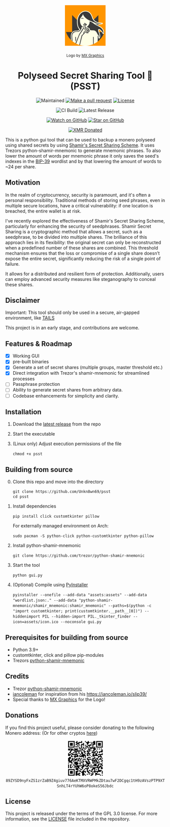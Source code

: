 <div align="center">
   <a href="https://mxgfx.me">
      <img src="/assets/icon.png">
   </a>
   <p><sub>
         Logo by <a href="https://mxgfx.me">MX Graphics</a>
   </sub></p>
   <h1>Polyseed Secret Sharing Tool 🤫 (PSST)</h1>

![Maintained][maintained-badge]
[![Make a pull request][prs-badge]][prs]
[![License][license-badge]](LICENSE)

![CI Build](https://img.shields.io/github/actions/workflow/status/Unkn8wn69/psst/build.yml)
![Latest Release](https://img.shields.io/github/v/release/Unkn8wn69/psst?include_prereleases)

[![Watch on GitHub][github-watch-badge]][github-watch]
[![Star on GitHub][github-star-badge]][github-star]

[![XMR Donated](https://img.shields.io/badge/donated-0_XMR-blue?logo=monero)](https://github.com/Unkn8wn69/psst?tab=readme-ov-file#donations)
</div>

This is a python gui tool that can be used to backup a monero polyseed using shared secrets by using [Shamir's Secret Sharing Scheme](https://en.wikipedia.org/wiki/Shamir%27s_secret_sharing). It uses Trezors python-shamir-mnemonic to generate mnemonic phrases. To also lower the amount of words per mnemonic phrase it only saves the seed's indexes in the [BIP-39](https://github.com/bitcoin/bips/blob/master/bip-0039/bip-0039-wordlists.md) wordlist and by that lowering the amount of words to ~24 per share.

## Motivation

In the realm of cryptocurrency, security is paramount, and it's often a personal responsibility. Traditional methods of storing seed phrases, even in multiple secure locations, have a critical vulnerability: if one location is breached, the entire wallet is at risk.

I've recently explored the effectiveness of Shamir's Secret Sharing Scheme, particularly for enhancing the security of seedphrases. Shamir Secret Sharing is a cryptographic method that allows a secret, such as a seedphrase, to be divided into multiple shares. The brilliance of this approach lies in its flexibility: the original secret can only be reconstructed when a predefined number of these shares are combined. This threshold mechanism ensures that the loss or compromise of a single share doesn’t expose the entire secret, significantly reducing the risk of a single point of failure.

It allows for a distributed and resilient form of protection. Additionally, users can employ advanced security measures like steganography to conceal these shares.

## Disclaimer

Important: This tool should only be used in a secure, air-gapped environment, like [TAILS](https://tails.net)

This project is in an early stage, and contributions are welcome.

## Features & Roadmap

* [X] Working GUI
* [X] pre-built binaries
* [X] Generate a set of secret shares (multiple groups, master threshold etc.)
* [X] Direct integration with Trezor's shamir-mnemonic for streamlined processes
* [ ] Passphrase protection
* [ ] Ability to generate secret shares from arbitrary data.
* [ ] Codebase enhancements for simplicity and clarity.

## Installation

1. Download the [latest release](https://github.com/Unkn8wn69/psst/releases) from the repo
2. Start the executable
3. (Linux only) Adjust execution permissions of the file

   `chmod +x psst`

## Building from source

0. Clone this repo and move into the directory

   ```
   git clone https://github.com/Unkn8wn69/psst
   cd psst
   ```
1. Install dependencies

   `pip install click customtkinter pillow`

   For externally managed environment on Arch:

   `sudo pacman -S python-click python-customtkinter python-pillow`
2. Install python-shamir-mnemonic

   `git clone https://github.com/trezor/python-shamir-mnemonic`
3. Start the tool

   `python gui.py`
4. (Optional) Compile using [PyInstaller](https://pyinstaller.org/)

   `pyinstaller --onefile --add-data "assets:assets" --add-data "wordlist.json:." --add-data "python-shamir-mnemonic/shamir_mnemonic:shamir_mnemonic" --paths=$(python -c "import customtkinter; print(customtkinter.__path__[0])") --hiddenimport PIL --hidden-import PIL._tkinter_finder --icon=assets/icon.ico --noconsole gui.py`

## Prerequisites for building from source

- Python 3.9+
- customtkinter, click and pillow pip-modules
- Trezors [python-shamir-mnemonic](https://github.com/trezor/python-shamir-mnemonic)

## Credits

- Trezor [python-shamir-mnemonic](https://github.com/trezor/python-shamir-mnemonic)
- [iancoleman](https://github.com/iancoleman/slip39) for inspiration from his https://iancoleman.io/slip39/
- Special thanks to [MX Graphics](https://mxgfx.me) for the Logo!

## Donations

If you find this project useful, please consider donating to the following Monero address: (Or for other cryptos [here](https://trocador.app/anonpay/?ticker_to=xmr&network_to=Mainnet&address=89ZYSD9nyFxZS1zrZaB9Z4giuv776AeKTMXVRWPMkZDtau7wF2DCgqc1tH9zAVszPTP9XTSnhLT4rYUhW6oP8okeS56Jbdc&donation=True&simple_mode=True&name=Unkn8wn69))

<p align="center">
 <img src="assets/monero-qr.png" width="115" height="115" alt="xmrqr"/><br>
 <code>89ZYSD9nyFxZS1zrZaB9Z4giuv776AeKTMXVRWPMkZDtau7wF2DCgqc1tH9zAVszPTP9XTSnhLT4rYUhW6oP8okeS56Jbdc</code>
</p>

## License

This project is released under the terms of the GPL 3.0 license. For more information, see the [LICENSE](LICENSE) file included in the repository.

[maintained-badge]: https://img.shields.io/badge/maintained-yes-brightgreen
[license-badge]: https://img.shields.io/badge/license-GPL-blue.svg
[prs-badge]: https://img.shields.io/badge/PRs-welcome-red.svg
[prs]: http://makeapullrequest.com

[github-watch-badge]: https://img.shields.io/github/watchers/everoddandeven/monerod-gui.svg?style=social
[github-watch]: https://github.com/everoddandeven/monerod-gui/watchers
[github-star-badge]: https://img.shields.io/github/stars/everoddandeven/monerod-gui.svg?style=social
[github-star]: https://github.com/everoddandeven/monerod-gui/stargazers

[bitcoin-donated]: https://github.com/everoddandeven/monerod-gui?tab=readme-ov-file#bitcoin
